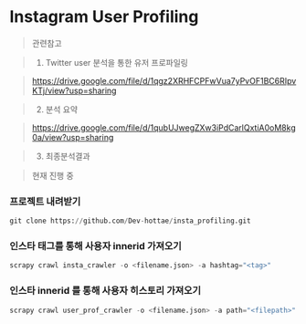 Instagram User Profiling
=============
> 관련참고 

>1. Twitter user 분석을 통한 유저 프로파일링

> https://drive.google.com/file/d/1qgz2XRHFCPFwVua7yPvOF1BC6RIpvKTj/view?usp=sharing

>2. 분석 요약

> https://drive.google.com/file/d/1qubUJwegZXw3iPdCarlQxtiA0oM8kg0a/view?usp=sharing

>3. 최종분석결과

> 현재 진행 중

### 프로젝트 내려받기
```python
git clone https://github.com/Dev-hottae/insta_profiling.git
```


### 인스타 태그를 통해 사용자 innerid 가져오기
```python
scrapy crawl insta_crawler -o <filename.json> -a hashtag="<tag>"
```

### 인스타 innerid 를 통해 사용자 히스토리 가져오기
```python
scrapy crawl user_prof_crawler -o <filename.json> -a path="<filepath>"
```

